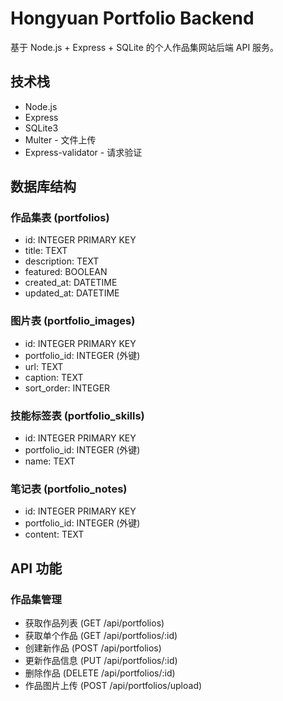 # Hongyuan Portfolio Backend

基于 Node.js + Express + SQLite 的个人作品集网站后端 API 服务。

## 技术栈

- Node.js
- Express
- SQLite3
- Multer - 文件上传
- Express-validator - 请求验证

## 数据库结构

### 作品集表 (portfolios)
- id: INTEGER PRIMARY KEY
- title: TEXT
- description: TEXT
- featured: BOOLEAN
- created_at: DATETIME
- updated_at: DATETIME

### 图片表 (portfolio_images)
- id: INTEGER PRIMARY KEY
- portfolio_id: INTEGER (外键)
- url: TEXT
- caption: TEXT
- sort_order: INTEGER

### 技能标签表 (portfolio_skills)
- id: INTEGER PRIMARY KEY
- portfolio_id: INTEGER (外键)
- name: TEXT

### 笔记表 (portfolio_notes)
- id: INTEGER PRIMARY KEY
- portfolio_id: INTEGER (外键)
- content: TEXT

## API 功能

### 作品集管理
- 获取作品列表 (GET /api/portfolios)
- 获取单个作品 (GET /api/portfolios/:id)
- 创建新作品 (POST /api/portfolios)
- 更新作品信息 (PUT /api/portfolios/:id)
- 删除作品 (DELETE /api/portfolios/:id)
- 作品图片上传 (POST /api/portfolios/upload)


